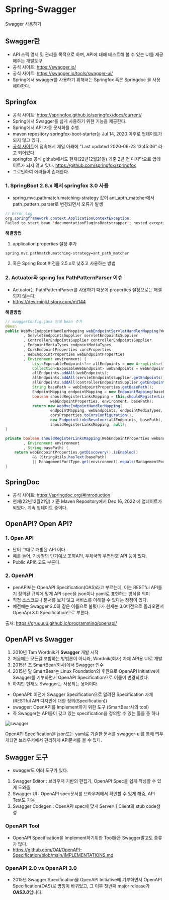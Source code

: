 # Spring-Swagger
Swagger 사용하기

## Swagger란 ##
- API 스펙 명세 및 관리를 목적으로 하며, API에 대해 테스트해 볼 수 있는 UI를 제공해주는 개발도구
- 공식 사이트: https://swagger.io/
- 공식 사이트: https://swagger.io/tools/swagger-ui/
- Spring에서 swagger를 사용하기 위해서는 Springfox 혹은 Springdoc 을 사용해야한다.

## Springfox ##
- 공식 사이트: https://springfox.github.io/springfox/docs/current/
- Spring에서 Swagger를 쉽게 사용하기 위한 기능을 제공한다. 
- Spring에서 API 자동 문서화를 수행
- maven repository springfox-boot-starter는 Jul 14, 2020 이후로 업데이트가 되지 않고 있다.
- [공식 사이트](https://springfox.github.io/springfox/docs/current/)에 접속해서 제일 아래에 "Last updated 2020-06-23 13:45:06" 라고 되어있다.
- springfox 공식 github에서도 현재(22년12월21일) 기준 2년 전 마지막으로 업데이트가 되지 않고 있다. https://github.com/springfox/springfox
- 그로인하여 에러들이 존재한다.

### 1. SpringBoot 2.6.x 에서 springfox 3.0 사용 ###
- spring.mvc.pathmatch.matching-strategy 값이 ant_apth_matcher에서 path_pattern_parser로 변경되면서 오류가 발생
 ````java
 // Error Log
org.springframework.context.ApplicationContextException: 
Failed to start bean 'documentationPluginsBootstrapper'; nested exception is java.lang.NullPointerException
  ````
  
**해결방법**
1. application.properties 설정 추가
  ````propeties
  spring.mvc.pathmatch.matching-strategy=ant_path_matcher
  ````

2. 혹은 Spring Boot 버전을 2.5.x로 낮추고 사용하는 방법

### 2. Actuator와 spring fox PathPatternParser 이슈 ###
- Actuator는 PathPatternParser를 사용하기 때문에 properties 설정으로는 해결되지 않는다.
- https://dev-minji.tistory.com/m/144

**해결방법**
````java
// swaggerConfig.java 안에 bean 추가
@Bean
public WebMvcEndpointHandlerMapping webEndpointServletHandlerMapping(WebEndpointsSupplier webEndpointsSupplier
		, ServletEndpointsSupplier servletEndpointsSupplier
		, ControllerEndpointsSupplier controllerEndpointsSupplier
		, EndpointMediaTypes endpointMediaTypes
		, CorsEndpointProperties corsProperties
		, WebEndpointProperties webEndpointProperties
		, Environment environment) {
	        List<ExposableEndpoint<?>> allEndpoints = new ArrayList<>();
	        Collection<ExposableWebEndpoint> webEndpoints = webEndpointsSupplier.getEndpoints();
	        allEndpoints.addAll(webEndpoints);
	        allEndpoints.addAll(servletEndpointsSupplier.getEndpoints());
	        allEndpoints.addAll(controllerEndpointsSupplier.getEndpoints());
	        String basePath = webEndpointProperties.getBasePath();
	        EndpointMapping endpointMapping = new EndpointMapping(basePath);
	        boolean shouldRegisterLinksMapping = this.shouldRegisterLinksMapping(
            		webEndpointProperties, environment, basePath);
	        return new WebMvcEndpointHandlerMapping(
            		endpointMapping, webEndpoints, endpointMediaTypes, 
                    corsProperties.toCorsConfiguration(), 
                    new EndpointLinksResolver(allEndpoints, basePath), 
                    shouldRegisterLinksMapping, null);
}

private boolean shouldRegisterLinksMapping(WebEndpointProperties webEndpointProperties
		, Environment environment
		, String basePath) {
	return webEndpointProperties.getDiscovery().isEnabled() 
			&& (StringUtils.hasText(basePath) 
			|| ManagementPortType.get(environment).equals(ManagementPortType.DIFFERENT));
}

````

## SpringDoc ###
- 공식 사이트: https://springdoc.org/#Introduction
- 현재(22년12월21일) 기준 Maven Repository에서 Dec 16, 2022 에 업데이트가 되었다. 계속 업데이트 중이다.

## OpenAPI? Open API? ##

### 1. Open API ###
- 단어 그대로 개방된 API 이다.
- 예를 들어, 기상청의 단기예보 조회API, 우체국의 우편번호 API 등이 있다. 
- Public API라고도 부른다.

### 2. OpenAPI ###
- penAPI또는 OpenAPI Specification(OAS)라고 부르는데, 이는 RESTful API를 기 정의된 규칙에 맞게 API spec을 json이나 yaml로 표현하는 방식을 의미
- 직접 소스코드나 문서를 보지 않고 서비스를 이해할 수 있다는 장점이 있다.
- 예전에는 Swagger 2.0와 같은 이름으로 불렸다가 현재는 3.0버전으로 올라오면서 OpenApi 3.0 Specification으로 부른다.

출처: https://gruuuuu.github.io/programming/openapi/


## OpenAPI vs Swagger ##
1. 2010년 Tam Wordnik가 **Swagger** 개발 시작   
2. 처음에는 모든걸 포함하는 방법론이 아니라, Wordnik(회사) 자체 API용 UI로 개발    
3. 2015년 초 SmartBear(회사)에서 Swagger 인수   
4. 2015년 말 SmartBear는 Linux Foundation의 후원으로 OpenAPI Initiative에 Swagger를 기부하면서 OpenAPI Specification으로 이름이 변경되었다.
5. 하지만 현재도 Swagger는 사용되는 용어이다.
  - OpenAPI: 이전에 Swagger Specification으로 알려진 Specification 자체 (RESTful API 디자인에 대한 정의(Specification))
  - swagger: OpenAPI를 Implement하기 위한 도구 (SmartBear사의 tool)
  - 즉 Swagger는 API들이 갖고 있는 specification을 정의할 수 있는 툴들 중 하나


![swagger](https://user-images.githubusercontent.com/24876345/208798428-82d1df31-9590-400d-b710-5300853a288d.png)

OpenAPI Specification을 json또는 yaml로 기술한 문서를 swagger-ui를 통해 띄우게되면 브라우저에서 편리하게 API문서를 볼 수 있다.


## Swagger 도구 ##
- swagger도 여러 도구가 있다.
1. Swagger Editor : 브라우저 기반의 편집기, OpenAPI Spec을 쉽게 작성할 수 있게 도와줌
2. Swagger UI : OpenAPI spec문서를 브라우저에서 확인할 수 있게 해줌, API Test도 가능
3. Swagger Codegen : OpenAPI spec에 맞게 Server나 Client의 stub code생성

### OpenAPI Tool ###
- OpenAPI  Specification을 Implement하기위한 Tool들은 Swagger말고도 종류가 많다.
- https://github.com/OAI/OpenAPI-Specification/blob/main/IMPLEMENTATIONS.md


### OpenAPI 2.0 vs OpenAPI 3.0 ###
- 2015년 Swagger Specification을 OpenAPI Initiative에 기부하면서 OpenAPI Specification(OAS)로 명칭이 바뀌었고, 그 이후 첫번째 major release가 ***OAS3.0***입니다.
